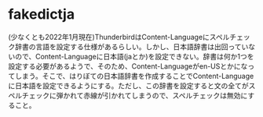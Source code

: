 # fakedictja

(少なくとも2022年1月現在)ThunderbirdはContent-Languageにスペルチェック辞書の言語を設定する仕様があるらしい。しかし、日本語辞書は出回っていないので、Content-Languageに日本語(jaとか)を設定できない。辞書は何か1つを設定する必要があるようで、そのため、Content-Languageがen-USとかになってしまう。そこで、はりぼての日本語辞書を作成することでContent-Languageに日本語を設定できるようにする。ただし、この辞書を設定すると文の全てがスペルチェックに弾かれて赤線が引かれてしまうので、スペルチェックは無効にすること。
